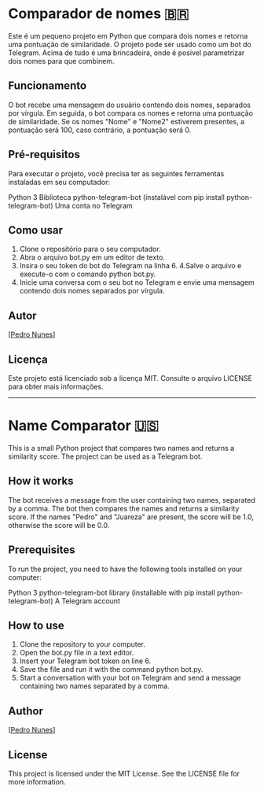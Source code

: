 # Comparador de nomes 🇧🇷
Este é um pequeno projeto em Python que compara dois nomes e retorna uma pontuação de similaridade. O projeto pode ser usado como um bot do Telegram.
Acima de tudo é uma brincadeira, onde é posivel parametrizar dois nomes para que combinem.

## Funcionamento
O bot recebe uma mensagem do usuário contendo dois nomes, separados por vírgula. Em seguida, o bot compara os nomes e retorna uma pontuação de similaridade. Se os nomes "Nome" e "Nome2" estiverem presentes, a pontuação será 100, caso contrário, a pontuação será 0.

## Pré-requisitos
Para executar o projeto, você precisa ter as seguintes ferramentas instaladas em seu computador:

Python 3
Biblioteca python-telegram-bot (instalável com pip install python-telegram-bot)
Uma conta no Telegram
## Como usar
1. Clone o repositório para o seu computador.
2. Abra o arquivo bot.py em um editor de texto.
3. Insira o seu token do bot do Telegram na linha 6.
4.Salve o arquivo e execute-o com o comando python bot.py.
5. Inicie uma conversa com o seu bot no Telegram e envie uma mensagem contendo dois nomes separados por vírgula.
## Autor
[[Pedro Nunes](https://github.com/pacnnune)]
## Licença
Este projeto está licenciado sob a licença MIT. Consulte o arquivo LICENSE para obter mais informações.
_______________________________________________________________________________________________________________________________________________________________________

# Name Comparator 🇺🇸
This is a small Python project that compares two names and returns a similarity score. The project can be used as a Telegram bot.

## How it works
The bot receives a message from the user containing two names, separated by a comma. The bot then compares the names and returns a similarity score. If the names "Pedro" and "Juareza" are present, the score will be 1.0, otherwise the score will be 0.0.

## Prerequisites
To run the project, you need to have the following tools installed on your computer:

Python 3
python-telegram-bot library (installable with pip install python-telegram-bot)
A Telegram account
## How to use
1. Clone the repository to your computer.
2. Open the bot.py file in a text editor.
3. Insert your Telegram bot token on line 6.
4. Save the file and run it with the command python bot.py.
5. Start a conversation with your bot on Telegram and send a message containing two names separated by a comma.
## Author
[[Pedro Nunes](https://github.com/pacnnune)]
## License
This project is licensed under the MIT License. See the LICENSE file for more information.
